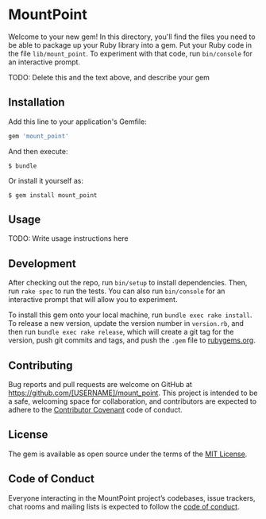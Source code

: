 # MountPoint

Welcome to your new gem! In this directory, you'll find the files you need to be able to package up your Ruby library into a gem. Put your Ruby code in the file `lib/mount_point`. To experiment with that code, run `bin/console` for an interactive prompt.

TODO: Delete this and the text above, and describe your gem

## Installation

Add this line to your application's Gemfile:

```ruby
gem 'mount_point'
```

And then execute:

    $ bundle

Or install it yourself as:

    $ gem install mount_point

## Usage

TODO: Write usage instructions here

## Development

After checking out the repo, run `bin/setup` to install dependencies. Then, run `rake spec` to run the tests. You can also run `bin/console` for an interactive prompt that will allow you to experiment.

To install this gem onto your local machine, run `bundle exec rake install`. To release a new version, update the version number in `version.rb`, and then run `bundle exec rake release`, which will create a git tag for the version, push git commits and tags, and push the `.gem` file to [rubygems.org](https://rubygems.org).

## Contributing

Bug reports and pull requests are welcome on GitHub at https://github.com/[USERNAME]/mount_point. This project is intended to be a safe, welcoming space for collaboration, and contributors are expected to adhere to the [Contributor Covenant](http://contributor-covenant.org) code of conduct.

## License

The gem is available as open source under the terms of the [MIT License](https://opensource.org/licenses/MIT).

## Code of Conduct

Everyone interacting in the MountPoint project’s codebases, issue trackers, chat rooms and mailing lists is expected to follow the [code of conduct](https://github.com/[USERNAME]/mount_point/blob/master/CODE_OF_CONDUCT.md).
